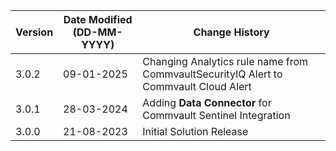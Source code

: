 | **Version** | **Date Modified (DD-MM-YYYY)** | **Change History**                          |
|-------------|--------------------------------|---------------------------------------------|
| 3.0.2       | 09-01-2025                     | Changing Analytics rule name from CommvaultSecurityIQ Alert to Commvault Cloud Alert|
| 3.0.1       | 28-03-2024                     | Adding **Data Connector** for Commvault Sentinel Integration|
| 3.0.0       | 21-08-2023                     | Initial Solution Release|
